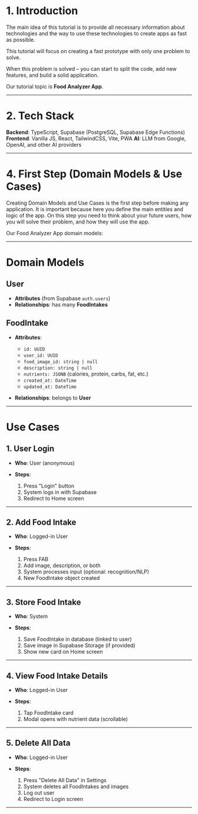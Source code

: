 # 1. Introduction

The main idea of this tutorial is to provide all necessary information about technologies and the way to use these technologies to create apps as fast as possible.

This tutorial will focus on creating a fast prototype with only one problem to solve.

When this problem is solved – you can start to split the code, add new features, and build a solid application.

Our tutorial topic is **Food Analyzer App**.

---

# 2. Tech Stack

**Backend**: TypeScript, Supabase (PostgreSQL, Supabase Edge Functions)
**Frontend**: Vanilla JS, React, TailwindCSS, Vite, PWA
**AI**: LLM from Google, OpenAI, and other AI providers

---

# 4. First Step (Domain Models & Use Cases)

Creating Domain Models and Use Cases is the first step before making any application.
It is important because here you define the main entities and logic of the app.
On this step you need to think about your future users, how you will solve their problem, and how they will use the app.

Our Food Analyzer App domain models:

---

# Domain Models

## User

* **Attributes** (from Supabase `auth.users`)
* **Relationships**: has many **FoodIntakes**

## FoodIntake

* **Attributes**:

  * `id: UUID`
  * `user_id: UUID`
  * `food_image_id: string | null`
  * `description: string | null`
  * `nutrients: JSONB` (calories, protein, carbs, fat, etc.)
  * `created_at: DateTime`
  * `updated_at: DateTime`
* **Relationships**: belongs to **User**

---

# Use Cases

## 1. User Login

* **Who**: User (anonymous)
* **Steps**:

  1. Press "Login" button
  2. System logs in with Supabase
  3. Redirect to Home screen

---

## 2. Add Food Intake

* **Who**: Logged-in User
* **Steps**:

  1. Press FAB
  2. Add image, description, or both
  3. System processes input (optional: recognition/NLP)
  4. New FoodIntake object created

---

## 3. Store Food Intake

* **Who**: System
* **Steps**:

  1. Save FoodIntake in database (linked to user)
  2. Save image in Supabase Storage (if provided)
  3. Show new card on Home screen

---

## 4. View Food Intake Details

* **Who**: Logged-in User
* **Steps**:

  1. Tap FoodIntake card
  2. Modal opens with nutrient data (scrollable)

---

## 5. Delete All Data

* **Who**: Logged-in User
* **Steps**:

  1. Press "Delete All Data" in Settings
  2. System deletes all FoodIntakes and images
  3. Log out user
  4. Redirect to Login screen

---